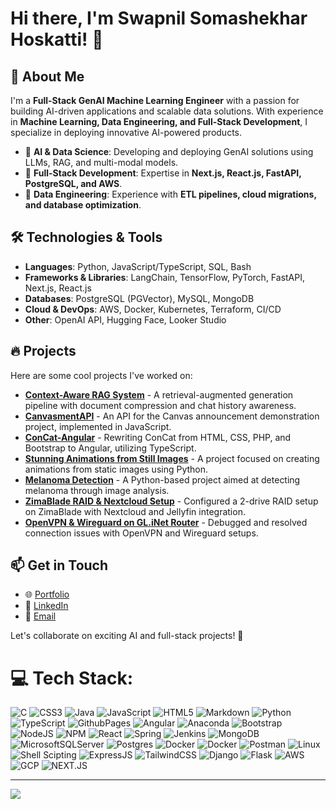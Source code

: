 # Hi there, I'm Swapnil Somashekhar Hoskatti! 👋

## 🚀 About Me
I'm a **Full-Stack GenAI Machine Learning Engineer** with a passion for building AI-driven applications and scalable data solutions. With experience in **Machine Learning, Data Engineering, and Full-Stack Development**, I specialize in deploying innovative AI-powered products.

- 🔹 **AI & Data Science**: Developing and deploying GenAI solutions using LLMs, RAG, and multi-modal models.
- 🔹 **Full-Stack Development**: Expertise in **Next.js, React.js, FastAPI, PostgreSQL, and AWS**.
- 🔹 **Data Engineering**: Experience with **ETL pipelines, cloud migrations, and database optimization**.

## 🛠️ Technologies & Tools
- **Languages**: Python, JavaScript/TypeScript, SQL, Bash
- **Frameworks & Libraries**: LangChain, TensorFlow, PyTorch, FastAPI, Next.js, React.js
- **Databases**: PostgreSQL (PGVector), MySQL, MongoDB
- **Cloud & DevOps**: AWS, Docker, Kubernetes, Terraform, CI/CD
- **Other**: OpenAI API, Hugging Face, Looker Studio

## 🔥 Projects
Here are some cool projects I've worked on:
- **[Context-Aware RAG System](#)** - A retrieval-augmented generation pipeline with document compression and chat history awareness.
- **[CanvasmentAPI](https://github.com/swapnil-hoskatti/canvasment-api)** - An API for the Canvas announcement demonstration project, implemented in JavaScript.
- **[ConCat-Angular](https://github.com/swapnil-hoskatti/ConCat-Angular)** - Rewriting ConCat from HTML, CSS, PHP, and Bootstrap to Angular, utilizing TypeScript.
- **[Stunning Animations from Still Images](https://github.com/swapnil-hoskatti/stunning-animations-from-still-images)** - A project focused on creating animations from static images using Python.
- **[Melanoma Detection](https://github.com/swapnil-hoskatti/melanoma-detection)** - A Python-based project aimed at detecting melanoma through image analysis.
- **[ZimaBlade RAID & Nextcloud Setup](#)** - Configured a 2-drive RAID setup on ZimaBlade with Nextcloud and Jellyfin integration.
- **[OpenVPN & Wireguard on GL.iNet Router](#)** - Debugged and resolved connection issues with OpenVPN and Wireguard setups.

## 📫 Get in Touch
- 🌐 [Portfolio](https://swapnil-hoskatti.github.io)
- 💼 [LinkedIn](https://linkedin.com/in/swapnil-hoskatti)
- 📧 [Email](mailto:ushoskatti@gmail.com)

Let's collaborate on exciting AI and full-stack projects! 🚀

# 💻 Tech Stack:
![C](https://img.shields.io/badge/c-%2300599C.svg?style=for-the-badge&logo=c&logoColor=white) ![CSS3](https://img.shields.io/badge/css3-%231572B6.svg?style=for-the-badge&logo=css3&logoColor=white) ![Java](https://img.shields.io/badge/java-%23ED8B00.svg?style=for-the-badge&logo=openjdk&logoColor=white) ![JavaScript](https://img.shields.io/badge/javascript-%23323330.svg?style=for-the-badge&logo=javascript&logoColor=%23F7DF1E) ![HTML5](https://img.shields.io/badge/html5-%23E34F26.svg?style=for-the-badge&logo=html5&logoColor=white) ![Markdown](https://img.shields.io/badge/markdown-%23000000.svg?style=for-the-badge&logo=markdown&logoColor=white) ![Python](https://img.shields.io/badge/python-3670A0?style=for-the-badge&logo=python&logoColor=ffdd54) ![TypeScript](https://img.shields.io/badge/typescript-%23007ACC.svg?style=for-the-badge&logo=typescript&logoColor=white) ![GithubPages](https://img.shields.io/badge/github%20pages-121013?style=for-the-badge&logo=github&logoColor=white) ![Angular](https://img.shields.io/badge/angular-%23DD0031.svg?style=for-the-badge&logo=angular&logoColor=white) ![Anaconda](https://img.shields.io/badge/Anaconda-%2344A833.svg?style=for-the-badge&logo=anaconda&logoColor=white) ![Bootstrap](https://img.shields.io/badge/bootstrap-%238511FA.svg?style=for-the-badge&logo=bootstrap&logoColor=white) ![NodeJS](https://img.shields.io/badge/node.js-6DA55F?style=for-the-badge&logo=node.js&logoColor=white) ![NPM](https://img.shields.io/badge/NPM-%23CB3837.svg?style=for-the-badge&logo=npm&logoColor=white) ![React](https://img.shields.io/badge/react-%2320232a.svg?style=for-the-badge&logo=react&logoColor=%2361DAFB) ![Spring](https://img.shields.io/badge/spring-%236DB33F.svg?style=for-the-badge&logo=spring&logoColor=white) ![Jenkins](https://img.shields.io/badge/jenkins-%232C5263.svg?style=for-the-badge&logo=jenkins&logoColor=white) ![MongoDB](https://img.shields.io/badge/MongoDB-%234ea94b.svg?style=for-the-badge&logo=mongodb&logoColor=white) ![MicrosoftSQLServer](https://img.shields.io/badge/Microsoft%20SQL%20Server-CC2927?style=for-the-badge&logo=microsoft%20sql%20server&logoColor=white) ![Postgres](https://img.shields.io/badge/postgres-%23316192.svg?style=for-the-badge&logo=postgresql&logoColor=white) ![Docker](https://img.shields.io/badge/docker-%230db7ed.svg?style=for-the-badge&logo=docker&logoColor=white) ![Docker](https://img.shields.io/badge/docker-%230db7ed.svg?style=for-the-badge&logo=docker&logoColor=white) ![Postman](https://img.shields.io/badge/Postman-FF6C37?style=for-the-badge&logo=postman&logoColor=white) ![Linux](https://img.shields.io/badge/Linux-FCC624?style=for-the-badge&logo=linux&logoColor=black) ![Shell Scipting](https://img.shields.io/badge/Shell_Script-121011?style=for-the-badge&logo=gnu-bash&logoColor=white) ![ExpressJS](https://img.shields.io/badge/Express.js-404D59?style=for-the-badge) ![TailwindCSS](https://img.shields.io/badge/Tailwind_CSS-38B2AC?style=for-the-badge&logo=tailwind-css&logoColor=white) ![Django](https://img.shields.io/badge/Django-092E20?style=for-the-badge&logo=django&logoColor=white) ![Flask](https://img.shields.io/badge/Flask-000000?style=for-the-badge&logo=flask&logoColor=white) ![AWS](https://img.shields.io/badge/Amazon_AWS-232F3E?style=for-the-badge&logo=amazon-aws&logoColor=white) ![GCP](https://img.shields.io/badge/Google_Cloud-4285F4?style=for-the-badge&logo=google-cloud&logoColor=white) ![NEXT.JS](https://img.shields.io/badge/Next.js-000?logo=nextdotjs&logoColor=fff&style=for-the-badge)

- ---
[![](https://visitcount.itsvg.in/api?id=swapnil-hoskatti&icon=0&color=0)](https://visitcount.itsvg.in)
